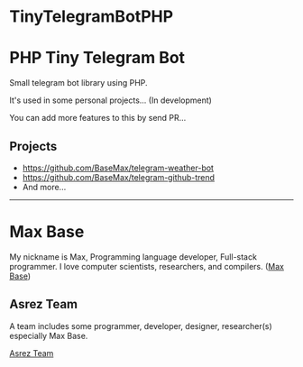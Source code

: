 # TinyTelegramBotPHP

# PHP Tiny Telegram Bot

Small telegram bot library using PHP.

It's used in some personal projects... (In development)

You can add more features to this by send PR...

## Projects

- https://github.com/BaseMax/telegram-weather-bot
- https://github.com/BaseMax/telegram-github-trend
- And more...

---------

# Max Base

My nickname is Max, Programming language developer, Full-stack programmer. I love computer scientists, researchers, and compilers. ([Max Base](https://maxbase.org/))

## Asrez Team

A team includes some programmer, developer, designer, researcher(s) especially Max Base.

[Asrez Team](https://www.asrez.com/)
